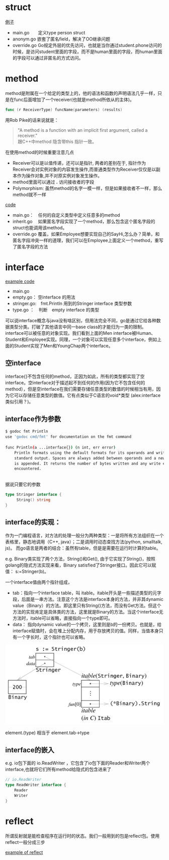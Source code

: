 # struct

[例子](https://github.com/yc-alex-xu/go/tree/master/src/practise/struct)
* main.go　　定义type person struct
* anonym.go  嵌套了匿名field，解决了OO继承问题
* override.go   Go规定外层的优先访问，也就是当你通过student.phone访问的时候，是访问student里面的字段，而不是human里面的字段，而human里面的字段可以通过非匿名的方式访问。


# method
method是附属在一个给定的类型上的，他的语法和函数的声明语法几乎一样，只是在func后面增加了一个receiver(也就是method所依从的主体)。
```go
func (r ReceiverType) funcName(parameters) (results)
```
用Rob Pike的话来说就是：
> "A method is a function with an implicit first argument, called a receiver."  
跟C++中method 隐含带this 指针一致。

在使用method的时候重要注意几点
* Receiver可以是以值传递，还可以是指针, 两者的差别在于, 指针作为Receiver会对实例对象的内容发生操作,而普通类型作为Receiver仅仅是以副本作为操作对象,并不对原实例对象发生操作。
* method里面可以通过 **.** 访问接收者的字段
* Polymorphism: 虽然method的名字一模一样，但是如果接收者不一样，那么method就不一样

[code](https://github.com/yc-alex-xu/go/tree/master/src/practise/method)
* main.go：　任何的自定义类型中定义任意多的method
* inherit.go 　如果匿名字段实现了一个method，那么包含这个匿名字段的struct也能调用该method。
* override.go   覆盖，如果Employee想要实现自己的SayHi,怎么办？简单，和匿名字段冲突一样的道理，我们可以在Employee上面定义一个method，重写了匿名字段的方法

# interface
[example code](https://github.com/yc-alex-xu/go/tree/master/src/practise/interface)
* main.go
* empty.go：  空interface 的用法
* stringer.go:　fmt.Println 用到的Stringer interface 类型参数
* type.go ：　判断　empty interface 的类型

可以说interface概念与java没有啥区别，但用法完全不同，go是通过它给各种数据类型分类。打破了其他语言中同一base class的才能归为一类的限制。interface可以被任意的对象实现。我们看到上面的Men interface被Human、Student和Employee实现。同理，一个对象可以实现任意多个interface，例如上面的Student实现了Men和YoungChap两个interface。


## 空interface
interface{}不包含任何的method，正因为如此，所有的类型都实现了空interface。空interface对于描述起不到任何的作用(因为它不包含任何的method），但是空interface在我们需要存储任意类型的数值的时候相当有用，因为它可以存储任意类型的数值。它有点类似于C语言的void*类型 (alex:interface 类似引用？)。

## interface作为参数
```bash
$ godoc fmt Println
use 'godoc cmd/fmt' for documentation on the fmt command 

func Println(a ...interface{}) (n int, err error)
    Println formats using the default formats for its operands and writes to
    standard output. Spaces are always added between operands and a newline
    is appended. It returns the number of bytes written and any write error
    encountered.
    
```
据说只要它的参数
```go
type Stringer interface {
	 String() string
}
```
## interface的实现：
作为一门编程语言，对方法的处理一般分为两种类型：一是将所有方法组织在一个表格里，静态地调用（C++, java）；二是调用时动态查找方法(python, smalltalk, js)。
而go语言是两者的结合：虽然有table，但是是需要在运行时计算的table。

e.g.
Binary类实现了两个方法，String()和Get(), 由于它实现了String()，按照golang的隐式方法实现来看，Binary satisfied了Stringer接口。因此它可以赋值： s:=Stringer(b)。

一个interface值由两个指针组成，
* tab：指向一个interface table，叫 itable。itable开头是一些描述类型的元字段，后面是一串方法。注意这个方法是interface本身的方法，并非其dynamic value（Binary）的方法。即这里只有String()方法，而没有Get方法。但这个方法的实现肯定是具体类的方法，这里就是Binary的方法。当这个interface无方法时，itable可以省略，直接指向一个type即可。
* data： 指向dynamic value的一个拷贝，这里则是b的一份拷贝。也就是，给interface赋值时，会在堆上分配内存，用于存放拷贝的值。同样，当值本身只有一个字长时，这个指针也可以省略。
 
![interface internal](images/interface_internal.png) 

element.(type) 相当于 element.tab->type

## interface的嵌入
e.g. io包下面的 io.ReadWriter ，它包含了io包下面的Reader和Writer两个interface,也就将它们所有method给隐式的包含进来了

```go
// io.ReadWriter
type ReadWriter interface {
	Reader
	Writer
}
```

# reflect
所谓反射就是能检查程序在运行时的状态。我们一般用到的包是reflect包。使用reflect一般分成三步

[example of reflect](https://github.com/yc-alex-xu/go/blob/master/src/practise/reflect/main.go)